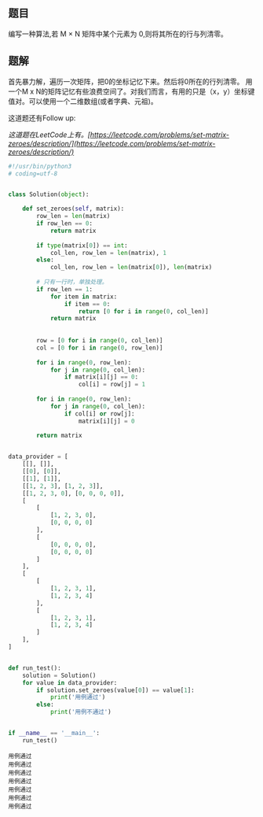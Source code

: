 ## 题目
编写一种算法,若 M × N 矩阵中某个元素为 0,则将其所在的行与列清零。


## 题解
首先暴力解，遍历一次矩阵，把0的坐标记忆下来。然后将0所在的行列清零。
用一个M x N的矩阵记忆有些浪费空间了。对我们而言，有用的只是（x，y）坐标键值对。可以使用一个二维数组(或者字典、元祖)。

这道题还有Follow up:

*这道题在LeetCode上有。[https://leetcode.com/problems/set-matrix-zeroes/description/](https://leetcode.com/problems/set-matrix-zeroes/description/)*



```python
#!/usr/bin/python3
# coding=utf-8


class Solution(object):

    def set_zeroes(self, matrix):
        row_len = len(matrix)
        if row_len == 0:
            return matrix
        
        if type(matrix[0]) == int:
            col_len, row_len = len(matrix), 1
        else:
            col_len, row_len = len(matrix[0]), len(matrix)
        
        # 只有一行时，单独处理。
        if row_len == 1:
            for item in matrix:
                if item == 0:
                    return [0 for i in range(0, col_len)]
            return matrix
        
        
        row = [0 for i in range(0, col_len)]
        col = [0 for i in range(0, row_len)]
        
        for i in range(0, row_len):
            for j in range(0, col_len):
                if matrix[i][j] == 0:
                    col[i] = row[j] = 1
                    
        for i in range(0, row_len):
            for j in range(0, col_len):
                if col[i] or row[j]:
                    matrix[i][j] = 0
        
        return matrix


data_provider = [
    [[], []],
    [[0], [0]],
    [[1], [1]],
    [[1, 2, 3], [1, 2, 3]],
    [[1, 2, 3, 0], [0, 0, 0, 0]],
    [
        [
            [1, 2, 3, 0], 
            [0, 0, 0, 0]
        ],
        [
            [0, 0, 0, 0], 
            [0, 0, 0, 0]
        ]
    ],
    [
        [
            [1, 2, 3, 1], 
            [1, 2, 3, 4]
        ],
        [
            [1, 2, 3, 1], 
            [1, 2, 3, 4]
        ]
    ],
]


def run_test():
    solution = Solution()
    for value in data_provider:
        if solution.set_zeroes(value[0]) == value[1]:
            print('用例通过')
        else:
            print('用例不通过')


if __name__ == '__main__':
    run_test()
```

    用例通过
    用例通过
    用例通过
    用例通过
    用例通过
    用例通过
    用例通过



```python

```
